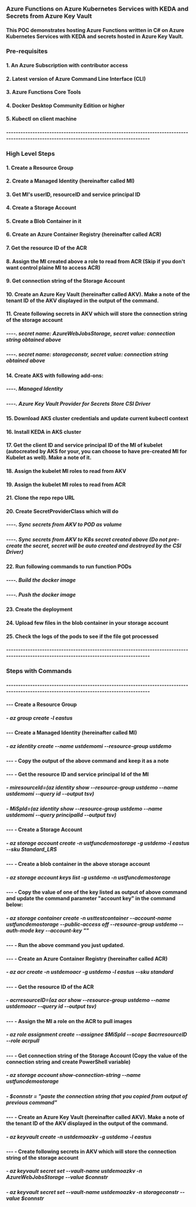 ### Azure Functions on Azure Kubernetes Services with KEDA and Secrets from Azure Key Vault
#### This POC demonstrates hosting Azure Functions written in C# on Azure Kubernetes Services with KEDA and secrets hosted in Azure Key Vault.
### Pre-requisites
#### 1. An Azure Subscription with contributor access
#### 2. Latest version of Azure Command Line Interface (CLI)
#### 3. Azure Functions Core Tools
#### 4. Docker Desktop Community Edition or higher
#### 5. Kubectl on client machine
#### ----------------------------------------------------------------------------------------------------------------------------------------
### High Level Steps
#### 1. Create a Resource Group
#### 2. Create a Managed Identity (hereinafter called MI)
#### 3. Get MI's userID, resourceID and service principal ID
#### 4. Create a Storage Account
#### 5. Create a Blob Container in it
#### 6. Create an Azure Container Registry (hereinafter called ACR)
#### 7. Get the resource ID of the ACR
#### 8. Assign the MI created above a role to read from ACR (Skip if you don't want control plaine MI to access ACR)
#### 9. Get connection string of the Storage Account
#### 10. Create an Azure Key Vault (hereinafter called AKV). Make a note of the tenant ID of the AKV displayed in the output of the command.
#### 11. Create following secrets in AKV which will store the connection string of the storage account
##### ----. secret name: AzureWebJobsStorage, secret value: connection string obtained above
##### ----. secret name: storageconstr, secret value: connection string obtained above
#### 14. Create AKS with following add-ons:
##### ----. Managed Identity
##### ----. Azure Key Vault Provider for Secrets Store CSI Driver
#### 15. Download AKS cluster credentials and update current kubectl context
#### 16. Install KEDA in AKS cluster
#### 17. Get the client ID and service principal ID of the MI of kubelet (autocreated by AKS for your, you can choose to have pre-created MI for Kubelet as well). Make a note of it.
#### 18. Assign the kubelet MI roles to read from AKV
#### 19. Assign the kubelet MI roles to read from ACR
#### 21. Clone the repo repo URL
#### 20. Create SecretProviderClass which will do
##### ----. Sync secrets from AKV to POD as volume
##### ----. Sync secrets from AKV to K8s secret created above (Do not pre-create the secret, secret will be auto created and destroyed by the CSI Driver)
#### 22. Run following commands to run function PODs
##### ----. Build the docker image
##### ----. Push the docker image
#### 23. Create the deployment
#### 24. Upload few files in the blob container in your storage account
#### 25. Check the logs of the pods to see if the file got processed
#### ----------------------------------------------------------------------------------------------------------------------------------------
### Steps with Commands
#### ----------------------------------------------------------------------------------------------------------------------------------------
#### --- Create a Resource Group
##### - az group create -l eastus
#### --- Create a Managed Identity (hereinafter called MI)
##### - az identity create --name ustdemomi --resource-group ustdemo
#### --- - Copy the output of the above command and keep it as a note
#### --- - Get the resource ID and service principal Id of the MI
##### - $miresourceId=$(az identity show --resource-group ustdemo --name ustdemomi --query id --output tsv)
##### - $MiSpId=$(az identity show --resource-group ustdemo --name ustdemomi --query principalId --output tsv)
#### --- - Create a Storage Account
##### - az storage account create -n ustfuncdemostorage -g ustdemo -l eastus --sku Standard_LRS
#### --- - Create a blob container in the above storage account
##### - az storage account keys list -g ustdemo -n ustfuncdemostorage
#### --- - Copy the value of one of the key listed as output of above command and update the command parameter "account key" in the command below:
##### - az storage container create -n usttestcontainer --account-name ustfuncdemostorage --public-access off --resource-group ustdemo --auth-mode key --account-key ""
#### --- - Run the above command you just updated. 
#### --- - Create an Azure Container Registry (hereinafter called ACR)
##### - az acr create -n ustdemoacr -g ustdemo -l eastus --sku standard
#### --- - Get the resource ID of the ACR
##### - $acrresourceID =$(az acr show --resource-group ustdemo --name ustdemoacr --query id --output tsv)
#### --- - Assign the MI a role on the ACR to pull images
##### - az role assignment create --assignee $MiSpId --scope $acrresourceID --role acrpull
#### --- - Get connection string of the Storage Account (Copy the value of the connection string and create PowerShell variable)
##### - az storage account show-connection-string --name ustfuncdemostorage
##### - $connstr = "paste the connection string that you copied from output of previous command"
#### --- - Create an Azure Key Vault (hereinafter called AKV). Make a note of the tenant ID of the AKV displayed in the output of the command.
##### - az keyvault create -n ustdemoazkv -g ustdemo -l eastus
#### --- - Create following secrets in AKV which will store the connection string of the storage account
##### - az keyvault secret set --vault-name ustdemoazkv -n AzureWebJobsStorage --value $connstr
##### - az keyvault secret set --vault-name ustdemoazkv -n storageconstr --value $connstr

